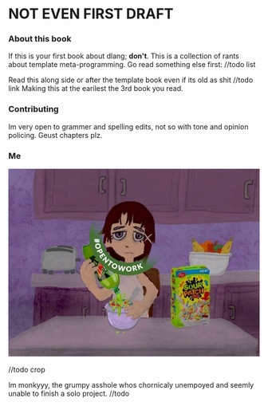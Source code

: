 # NOT EVEN FIRST DRAFT

### About this book

If this is your first book about dlang; **don't**. This is a collection of rants about template meta-programming. Go read something else first: //todo list

Read this along side or after the template book even if its old as shit //todo link
Making this at the earilest the 3rd book you read.

### Contributing

Im very open to grammer and spelling edits, not so with tone and opinion policing.
Geust chapters plz.

### Me

!["cearal" experiments lain meme, looking like the girl in "pink nightmares", linkedin "open to work" circle-banner added clashingly](./avatar.png)

//todo crop

Im monkyyy, the grumpy asshole whos chornicaly unempoyed and seemly unable to finish a solo project. //todo
